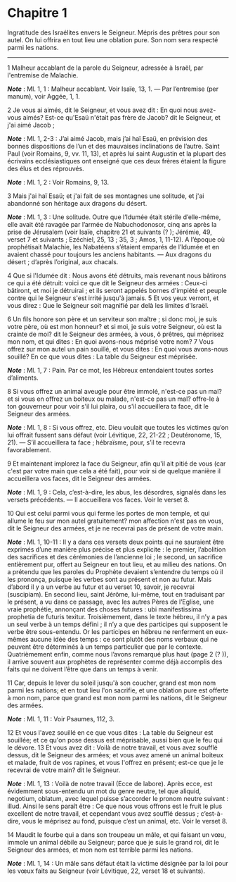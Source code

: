 # Chapitre 1

Ingratitude des Israélites envers le Seigneur.
Mépris des prêtres pour son autel.
On lui offrira en tout lieu une oblation pure.
Son nom sera respecté parmi les nations.

***

1 Malheur accablant de la parole du Seigneur, adressée à Israël, par l'entremise de Malachie.

***Note*** :  Ml. 1, 1 : Malheur accablant. Voir Isaïe, 13, 1. ― Par l’entremise (per manum), voir Aggée, 1, 1.


2 Je vous ai aimés, dit le Seigneur, et vous avez dit : En quoi nous avez-vous aimés? Est-ce qu'Esaü n'était pas frère de Jacob? dit le Seigneur, et j'ai aimé Jacob ;

***Note*** :  Ml. 1, 2-3 : J’ai aimé Jacob, mais j’ai haï Esaü, en prévision des bonnes dispositions de l’un et des mauvaises inclinations de l’autre. Saint Paul (voir Romains, 9, vv. 11, 13), et après lui saint Augustin et la plupart des écrivains ecclésiastiques ont enseigné que ces deux frères étaient la figure des élus et des réprouvés.

***Note*** :  Ml. 1, 2 : Voir Romains, 9, 13.

3 Mais j'ai haï Esaü; et j'ai fait de ses montagnes une solitude, et j'ai abandonné son héritage aux dragons du désert.

***Note*** :  Ml. 1, 3 : Une solitude. Outre que l’Idumée était stérile d’elle-même, elle avait été ravagée par l’armée de Nabuchodonosor, cinq ans après la prise de Jérusalem (voir Isaïe, chapitre 21 et suivants (? ); Jérémie, 49, verset 7 et suivants ; Ezéchiel, 25, 13 ; 35, 3 ; Amos, 1, 11-12). A l’époque où prophétisait Malachie, les Nabatéens s’étaient emparés de l’Idumée et en avaient chassé pour toujours les anciens habitants. ― Aux dragons du désert ; d’après l’original, aux chacals.

4 Que si l'Idumée dit : Nous avons été détruits, mais revenant nous bâtirons ce qui a été détruit: voici ce que dit le Seigneur des armées : Ceux-ci bâtiront, et moi je détruirai ; et ils seront appelés bornes d'impiété et peuple contre qui le Seigneur s'est irrité jusqu'à jamais. 5 Et vos yeux verront, et vous direz : Que le Seigneur soit magnifié par delà les limites d'Israël.


6 Un fils honore son père et un serviteur son maître ; si donc moi, je suis votre père, où est mon honneur? et si moi, je suis votre Seigneur, où est la crainte de moi? dit le Seigneur des armées, à vous, ô prêtres, qui méprisez mon nom, et qui dites : En quoi avons-nous méprisé votre nom? 7 Vous offrez sur mon autel un pain souillé, et vous dites : En quoi vous avons-nous souillé? En ce que vous dites : La table du Seigneur est méprisée.

***Note*** :  Ml. 1, 7 : Pain. Par ce mot, les Hébreux entendaient toutes sortes d’aliments.

8 Si vous offrez un animal aveugle pour être immolé, n'est-ce pas un mal? et si vous en offrez un boiteux ou malade, n'est-ce pas un mal? offre-le à ton gouverneur pour voir s'il lui plaira, ou s'il accueillera ta face, dit le Seigneur des armées.

***Note*** :  Ml. 1, 8 : Si vous offrez, etc. Dieu voulait que toutes les victimes qu’on lui offrait fussent sans défaut (voir Lévitique, 22, 21-22 ; Deutéronome, 15, 21). ― S’il accueillera ta face ; hébraïsme, pour, s’il te recevra favorablement.

9 Et maintenant implorez la face du Seigneur, afin qu'il ait pitié de vous (car c'est par votre main que cela a été fait), pour voir si de quelque manière il accueillera vos faces, dit le Seigneur des armées.

***Note*** :  Ml. 1, 9 : Cela, c’est-à-dire, les abus, les désordres, signalés dans les versets précédents. ― Il accueillera vos faces. Voir le verset 8.


10 Qui est celui parmi vous qui ferme les portes de mon temple, et qui allume le feu sur mon autel gratuitement? mon affection n'est pas en vous, dit le Seigneur des armées, et je ne recevrai pas de présent de votre main.

***Note*** :  Ml. 1, 10-11 : Il y a dans ces versets deux points qui ne sauraient être exprimés d’une manière plus précise et plus explicite : le premier, l’abolition des sacrifices et des cérémonies de l’ancienne loi ; le second, un sacrifice entièrement pur, offert au Seigneur en tout lieu, et au milieu des nations. On a prétendu que les paroles du Prophète devaient s’entendre du temps où il les prononça, puisque les verbes sont au présent et non au futur. Mais d’abord il y a un verbe au futur et au verset 10, savoir, je recevrai (suscipiam). En second lieu, saint Jérôme, lui-même, tout en traduisant par le présent, a vu dans ce passage, avec les autres Pères de l’Eglise, une vraie prophétie, annonçant des choses futures : ubi manifestissima prophetia de futuris texitur. Troisièmement, dans le texte hébreu, il n’y a pas un seul verbe à un temps défini ; il n’y a que des participes qui supposent le verbe être sous-entendu. Or les participes en hébreu ne renferment en eux-mêmes aucune idée des temps : ce sont plutôt
des noms verbaux qui ne peuvent être déterminés à un temps particulier que par le contexte. Quatrièmement enfin, comme nous l’avons remarqué plus haut (page 2 (? )), il arrive souvent aux prophètes de représenter comme déjà accomplis des faits qui ne doivent l’être que dans un temps à venir.

11 Car, depuis le lever du soleil jusqu'à son coucher, grand est mon nom parmi les nations; et en tout lieu l'on sacrifie, et une oblation pure est offerte à mon nom, parce que grand est mon nom parmi les nations, dit le Seigneur des armées.

***Note*** :  Ml. 1, 11 : Voir Psaumes, 112, 3.

12 Et vous l'avez souillé en ce que vous dites : La table du Seigneur est souillée; et ce qu'on pose dessus est méprisable, aussi bien que le feu qui le dévore. 13 Et vous avez dit : Voilà de notre travail, et vous avez soufflé dessus, dit le Seigneur des armées; et vous avez amené un animal boiteux et malade, fruit de vos rapines, et vous l'offrez en présent; est-ce que je le recevrai de votre main? dit le Seigneur.

***Note*** :  Ml. 1, 13 : Voilà de notre travail (Ecce de labore). Après ecce, est évidemment sous-entendu un mot du genre neutre, tel que aliquid, negotium, oblatum, avec lequel puisse s’accorder le pronom neutre suivant : illud. Ainsi le sens paraît être : Ce que nous vous offrons est le fruit le plus excellent de notre travail, et cependant vous avez soufflé dessus ; c’est-à-dire, vous le méprisez au fond, puisque c’est un animal, etc. Voir le verset 8.

14 Maudit le fourbe qui a dans son troupeau un mâle, et qui faisant un vœu, immole un animal débile au Seigneur; parce que je suis le grand roi, dit le Seigneur des armées, et mon nom est terrible parmi les nations.

***Note*** :  Ml. 1, 14 : Un mâle sans défaut était la victime désignée par la loi pour les vœux faits au Seigneur (voir Lévitique, 22, verset 18 et suivants).

